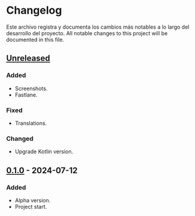 # Changelog

Este archivo registra y documenta los cambios más notables a lo largo del desarrollo del proyecto.
All notable changes to this project will be documented in this file.

## [Unreleased]

### Added

- Screenshots.
- Fastlane.

### Fixed

- Translations.

### Changed

- Upgrade Kotlin version.

## [0.1.0] - 2024-07-12

### Added

- Alpha version.
- Project start.


[Unreleased]: https://github.com/Webierta/phototook/compare/v0.1.0...HEAD
[0.1.0]: https://github.com/Webierta/phototook/releases/tag/v0.1.0

